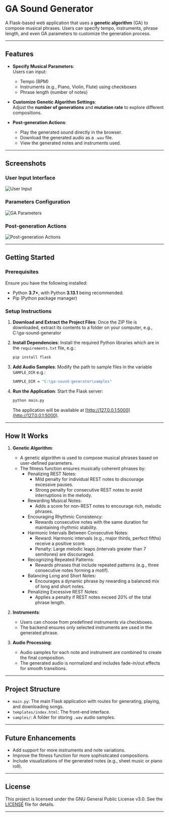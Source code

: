 # GA Sound Generator

A Flask-based web application that uses a **genetic algorithm** (GA) to compose musical phrases. Users can specify tempo, instruments, phrase length, and even GA parameters to customize the generation process.

---

## Features

- **Specify Musical Parameters**:  
  Users can input:
  - Tempo (BPM)
  - Instruments (e.g., Piano, Violin, Flute) using checkboxes
  - Phrase length (number of notes)

- **Customize Genetic Algorithm Settings**:  
  Adjust the **number of generations** and **mutation rate** to explore different compositions.

- **Post-generation Actions**:  
  - Play the generated sound directly in the browser.  
  - Download the generated audio as a `.wav` file.  
  - View the generated notes and instruments used.

---

## Screenshots

### User Input Interface
![User Input](https://github.com/user-attachments/assets/f55a9269-03a0-4d2f-b1bb-2a567f461665)

### Parameters Configuration
![GA Parameters](https://github.com/user-attachments/assets/48ccceaa-e524-48bb-9ee0-5639803fe832)

### Post-generation Actions
![Post-generation Actions](https://github.com/user-attachments/assets/c058311a-fd9c-48df-978a-2dccdc9ba129)

---

## Getting Started

### Prerequisites

Ensure you have the following installed:
- Python **3.7+**, with Python **3.13.1** being recommended.
- Pip (Python package manager)

### Setup Instructions

1. **Download and Extract the Project Files**:
   Once the ZIP file is downloaded, extract its contents to a folder on your computer, e.g., C:\ga-sound-generator

2. **Install Dependencies**:
   Install the required Python libraries which are in the `requirements.txt` file, e.g.:
   ```bash
   pip install flask
   ```

3. **Add Audio Samples**:
   Modify the path to sample files in the variable `SAMPLE_DIR` e.g.: 
   ```bash
   SAMPLE_DIR = "C:\ga-sound-generator\samples"
   ```

5. **Run the Application**:
   Start the Flask server:
   ```bash
   python main.py
   ```
   The application will be available at [http://127.0.0.1:5000](http://127.0.0.1:5000).

---

## How It Works

1. **Genetic Algorithm**:
   - A genetic algorithm is used to compose musical phrases based on user-defined parameters.
   - The fitness function ensures musically coherent phrases by:
     - Penalizing REST Notes:
       - Mild penalty for individual REST notes to discourage excessive pauses.
       - Strong penalty for consecutive REST notes to avoid interruptions in the melody.
     - Rewarding Musical Notes:
       - Adds a score for non-REST notes to encourage rich, melodic phrases.
     - Encouraging Rhythmic Consistency:
       - Rewards consecutive notes with the same duration for maintaining rhythmic stability.
     - Harmonic Intervals Between Consecutive Notes:
       - Reward: Harmonic intervals (e.g., major thirds, perfect fifths) receive a positive score.
       - Penalty: Large melodic leaps (intervals greater than 7 semitones) are discouraged.
     - Recognizing Repeated Patterns:
       - Rewards phrases that include repeated patterns (e.g., three consecutive notes forming a motif).
     - Balancing Long and Short Notes:
       - Encourages a dynamic phrase by rewarding a balanced mix of long and short notes.
     - Penalizing Excessive REST Notes:
       - Applies a penalty if REST notes exceed 20% of the total phrase length.
  
2. **Instruments**:
   - Users can choose from predefined instruments via checkboxes.
   - The backend ensures only selected instruments are used in the generated phrase.

3. **Audio Processing**:
   - Audio samples for each note and instrument are combined to create the final composition.
   - The generated audio is normalized and includes fade-in/out effects for smooth transitions.

---

## Project Structure

- `main.py`: The main Flask application with routes for generating, playing, and downloading songs.
- `templates/index.html`: The front-end interface.
- `samples/`: A folder for storing `.wav` audio samples.

---

## Future Enhancements

- Add support for more instruments and note variations.
- Improve the fitness function for more sophisticated compositions.
- Include visualizations of the generated notes (e.g., sheet music or piano roll).

---

## License

This project is licensed under the GNU General Public License v3.0. See the [LICENSE](LICENSE) file for details.

---


